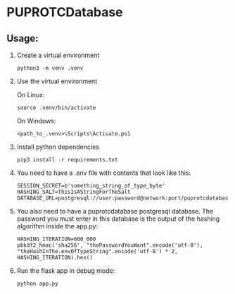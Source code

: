 # PUPROTCDatabase

## Usage:

1. Create a virtual environment

    ```
    python3 -m venv .venv
    ```

2. Use the virtual environment

    On Linux:

    ```
    source .venv/bin/activate
    ```

    On Windows:


    ```
    <path_to_.venv>\Scripts\Activate.ps1
    ```

3. Install python dependencies

    ```
    pip3 install -r requirements.txt
    ```

4. You need to have a .env file with contents that look like this:

    ```
    SESSION_SECRET=b'something_string_of_type_byte'
    HASHING_SALT=ThisIsAStringForTheSalt
    DATABASE_URL=postgresql://user:password@network:port/puprotcdatabase
    ```

5. You also need to have a puprotcdatabase postgresql database. The password you must enter in this database is the output of the hashing algorithm inside the app.py:

    ```
    HASHING_ITERATION=600_000
    pbkdf2_hmac('sha256', "thePasswordYouWant".encode('utf-8'), "theHashInThe.envOfTypeString".encode('utf-8') * 2, HASHING_ITERATION).hex()
    ```

6. Run the flask app in debug mode:

    ```
    python app.py
    ```
